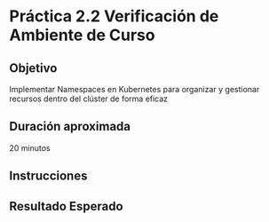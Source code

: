 # Práctica 2.2 Verificación de Ambiente de Curso

## Objetivo
Implementar Namespaces en Kubernetes para organizar y gestionar recursos dentro del clúster de forma eficaz



## Duración aproximada
20 minutos

## Instrucciones

## Resultado Esperado